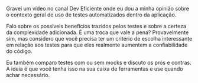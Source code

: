Gravei um vídeo no canal Dev Eficiente onde eu dou a minha opinião sobre o contexto geral de uso de testes automatizados dentro da aplicação.

Falo sobre os possíveis benefícios trazidos pelos testes e sobre a certeza da complexidade adicionada. É uma troca que vale a pena? Provavelmente sim, mas considero que você precisa ter um critério de escolha interessante em relação aos testes para que eles realmente aumentem a confiabilidade do código.

Eu também comparo testes com ou sem mocks e discuto os prós e contras. A ideia é que você tenha isso na sua caixa de ferramentas e use quando achar necessário.
